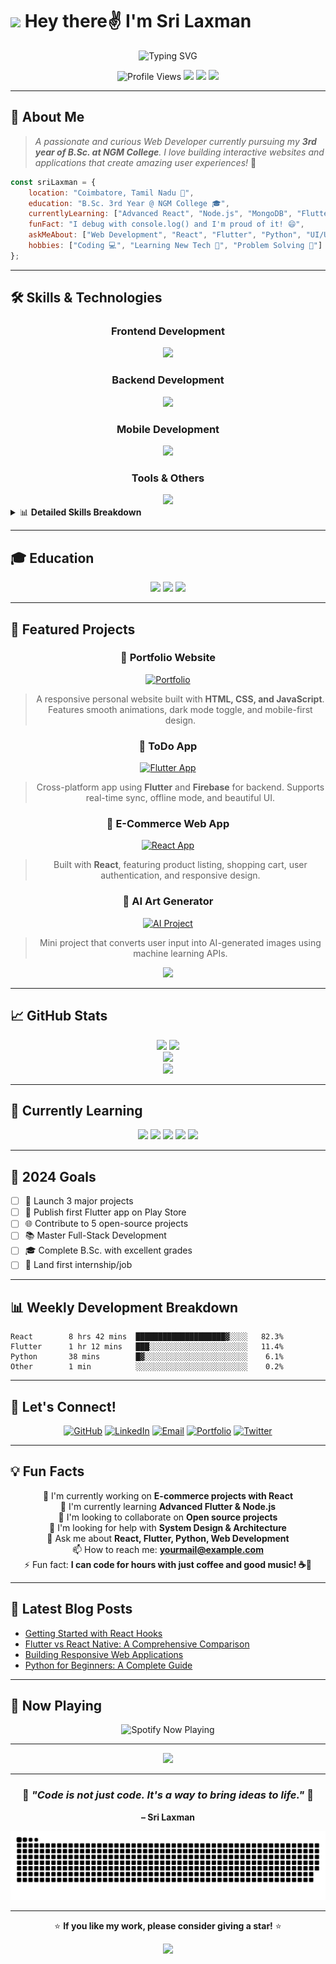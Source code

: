 # <img src="https://raw.githubusercontent.com/MartinHeinz/MartinHeinz/master/learning mode gif" width="30px"> Hey there✌️ I'm **Sri Laxman** 

<div align="center">
  <img src="https://readme-typing-svg.herokuapp.com?font=Fira+Code&pause=1000&color=36BCF7&center=true&vCenter=true&width=435&lines=Web+Developer+%F0%9F%92%BB;B.Sc.+Computer+Science+Student+%F0%9F%8E%93;React+%26+Flutter+Enthusiast+%F0%9F%9A%80;Always+Learning+New+Things+%F0%9F%8C%9F" alt="Typing SVG" />
</div>

<p align="center">
  <img src="https://komarev.com/ghpvc/?username=laxman2721&label=Profile%20views&color=0e75b6&style=flat" alt="Profile Views" />
  <img src="https://img.shields.io/badge/Focus-Web%20Development-brightgreen" />
  <img src="https://img.shields.io/badge/Lives-Coimbatore-success" />
  <img src="https://img.shields.io/badge/Languages-English%20%26%20Tamil-brightgreen" />
</p>

---

## 🎯 About Me

> *A passionate and curious Web Developer currently pursuing my **3rd year of B.Sc. at NGM College**. I love building interactive websites and applications that create amazing user experiences!* 🌟

```javascript
const sriLaxman = {
    location: "Coimbatore, Tamil Nadu 🌴",
    education: "B.Sc. 3rd Year @ NGM College 🎓",
    currentlyLearning: ["Advanced React", "Node.js", "MongoDB", "Flutter"],
    funFact: "I debug with console.log() and I'm proud of it! 😄",
    askMeAbout: ["Web Development", "React", "Flutter", "Python", "UI/UX"],
    hobbies: ["Coding 💻", "Learning New Tech 🚀", "Problem Solving 🧩"]
};
```

---

## 🛠️ Skills & Technologies

<div align="center">

### Frontend Development
<img src="https://skillicons.dev/icons?i=html,css,js,react,bootstrap,tailwind" />

### Backend Development  
<img src="https://skillicons.dev/icons?i=python,nodejs,express,firebase" />

### Mobile Development
<img src="https://skillicons.dev/icons?i=flutter,dart" />

### Tools & Others
<img src="https://skillicons.dev/icons?i=git,github,vscode,figma,postman" />

</div>

<details>
<summary>📊 <b>Detailed Skills Breakdown</b></summary>

| Category | Technologies |
|----------|-------------|
| **Frontend** | ![HTML5](https://img.shields.io/badge/HTML5-E34F26?style=for-the-badge&logo=html5&logoColor=white) ![CSS3](https://img.shields.io/badge/CSS3-1572B6?style=for-the-badge&logo=css3&logoColor=white) ![JavaScript](https://img.shields.io/badge/JavaScript-F7DF1E?style=for-the-badge&logo=javascript&logoColor=black) ![React](https://img.shields.io/badge/React-20232A?style=for-the-badge&logo=react&logoColor=61DAFB) |
| **Backend** | ![Python](https://img.shields.io/badge/Python-3776AB?style=for-the-badge&logo=python&logoColor=white) ![Node.js](https://img.shields.io/badge/Node.js-43853D?style=for-the-badge&logo=node.js&logoColor=white) |
| **Mobile** | ![Flutter](https://img.shields.io/badge/Flutter-02569B?style=for-the-badge&logo=flutter&logoColor=white) ![Dart](https://img.shields.io/badge/Dart-0175C2?style=for-the-badge&logo=dart&logoColor=white) |
| **Database** | ![Firebase](https://img.shields.io/badge/Firebase-FFCA28?style=for-the-badge&logo=firebase&logoColor=black) ![MongoDB](https://img.shields.io/badge/MongoDB-4EA94B?style=for-the-badge&logo=mongodb&logoColor=white) |
| **Tools** | ![Git](https://img.shields.io/badge/Git-F05032?style=for-the-badge&logo=git&logoColor=white) ![GitHub](https://img.shields.io/badge/GitHub-100000?style=for-the-badge&logo=github&logoColor=white) ![VS Code](https://img.shields.io/badge/VS%20Code-0078d4?style=for-the-badge&logo=visual-studio-code&logoColor=white) |

</details>

---

## 🎓 Education

<div align="center">
  <img src="https://img.shields.io/badge/🎓_NGM_College-B.Sc._Computer_Science-blue?style=for-the-badge" />
  <img src="https://img.shields.io/badge/📅_Year-3rd_Year-green?style=for-the-badge" />
  <img src="https://img.shields.io/badge/📍_Location-Coimbatore,_Tamil_Nadu-orange?style=for-the-badge" />
</div>

---

## 🚀 Featured Projects

<div align="center">

### 🌟 **Portfolio Website**
[![Portfolio](https://img.shields.io/badge/Portfolio-FF5722?style=for-the-badge&logo=google-chrome&logoColor=white)](https://github.com/laxman2721/portfolio)
> A responsive personal website built with **HTML, CSS, and JavaScript**. Features smooth animations, dark mode toggle, and mobile-first design.

### 📱 **ToDo App**
[![Flutter App](https://img.shields.io/badge/Flutter-02569B?style=for-the-badge&logo=flutter&logoColor=white)](https://github.com/laxman2721/todo-app)
> Cross-platform app using **Flutter** and **Firebase** for backend. Supports real-time sync, offline mode, and beautiful UI.

### 🛒 **E-Commerce Web App**
[![React App](https://img.shields.io/badge/React-20232A?style=for-the-badge&logo=react&logoColor=61DAFB)](https://github.com/laxman2721/ecommerce-app)
> Built with **React**, featuring product listing, shopping cart, user authentication, and responsive design.

### 🎨 **AI Art Generator**
[![AI Project](https://img.shields.io/badge/AI-9C27B0?style=for-the-badge&logo=tensorflow&logoColor=white)](https://github.com/laxman2721/ai-art-generator)
> Mini project that converts user input into AI-generated images using machine learning APIs.

</div>

<div align="center">
  <a href="https://github.com/laxman2721?tab=repositories">
    <img src="https://img.shields.io/badge/View%20More%20Projects-000000?style=for-the-badge&logo=github&logoColor=white" />
  </a>
</div>

---

## 📈 GitHub Stats

<div align="center">
  <img height="180em" src="https://github-readme-stats.vercel.app/api?username=laxman2721&show_icons=true&theme=tokyonight&include_all_commits=true&count_private=true"/>
  <img height="180em" src="https://github-readme-stats.vercel.app/api/top-langs/?username=laxman2721&layout=compact&langs_count=7&theme=tokyonight"/>
</div>

<div align="center">
  <img src="https://github-readme-streak-stats.herokuapp.com/?user=laxman2721&theme=tokyonight" />
</div>

<div align="center">
  <img src="https://github-profile-trophy.vercel.app/?username=laxman2721&theme=tokyonight&row=1&column=6" />
</div>

---

## 🌱 Currently Learning

<div align="center">
  <img src="https://img.shields.io/badge/Advanced_React-61DAFB?style=for-the-badge&logo=react&logoColor=black" />
  <img src="https://img.shields.io/badge/Node.js-339933?style=for-the-badge&logo=node.js&logoColor=white" />
  <img src="https://img.shields.io/badge/MongoDB-47A248?style=for-the-badge&logo=mongodb&logoColor=white" />
  <img src="https://img.shields.io/badge/Flutter_Advanced-02569B?style=for-the-badge&logo=flutter&logoColor=white" />
  <img src="https://img.shields.io/badge/Cloud_Computing-FF9900?style=for-the-badge&logo=amazon-aws&logoColor=white" />
</div>

---

## 🎯 2024 Goals

- [ ] 🚀 Launch 3 major projects
- [ ] 📱 Publish first Flutter app on Play Store
- [ ] 🌐 Contribute to 5 open-source projects
- [ ] 📚 Master Full-Stack Development
- [ ] 🎓 Complete B.Sc. with excellent grades
- [ ] 💼 Land first internship/job

---

## 📊 Weekly Development Breakdown

```text
React        8 hrs 42 mins  ████████████████████▓░░░░   82.3%
Flutter      1 hr 12 mins   ███░░░░░░░░░░░░░░░░░░░░░░   11.4%
Python       38 mins        █▓░░░░░░░░░░░░░░░░░░░░░░░    6.1%
Other        1 min          ░░░░░░░░░░░░░░░░░░░░░░░░░    0.2%
```

---

## 🤝 Let's Connect!

<div align="center">
  
[![GitHub](https://img.shields.io/badge/GitHub-100000?style=for-the-badge&logo=github&logoColor=white)](https://github.com/laxman2721)
[![LinkedIn](https://img.shields.io/badge/LinkedIn-0077B5?style=for-the-badge&logo=linkedin&logoColor=white)](https://linkedin.com/in/yourprofile)
[![Email](https://img.shields.io/badge/Email-D14836?style=for-the-badge&logo=gmail&logoColor=white)](mailto:yourmail@example.com)
[![Portfolio](https://img.shields.io/badge/Portfolio-000000?style=for-the-badge&logo=google-chrome&logoColor=white)](https://yourportfolio.com)
[![Twitter](https://img.shields.io/badge/Twitter-1DA1F2?style=for-the-badge&logo=twitter&logoColor=white)](https://twitter.com/yourusername)

</div>

---

## 💡 Fun Facts

<div align="center">
  
🔭 I'm currently working on **E-commerce projects with React**  
🌱 I'm currently learning **Advanced Flutter & Node.js**  
👯 I'm looking to collaborate on **Open source projects**  
🤔 I'm looking for help with **System Design & Architecture**  
💬 Ask me about **React, Flutter, Python, Web Development**  
📫 How to reach me: **yourmail@example.com**  
⚡ Fun fact: **I can code for hours with just coffee and good music! ☕🎵**  

</div>

---

## 📝 Latest Blog Posts

<!-- BLOG-POST-LIST:START -->
- [Getting Started with React Hooks](https://yourblog.com/react-hooks)
- [Flutter vs React Native: A Comprehensive Comparison](https://yourblog.com/flutter-vs-react-native)
- [Building Responsive Web Applications](https://yourblog.com/responsive-web-apps)
- [Python for Beginners: A Complete Guide](https://yourblog.com/python-beginners)
<!-- BLOG-POST-LIST:END -->

---

## 🎵 Now Playing

<div align="center">
  <img src="https://spotify-github-profile.vercel.app/api/spotify-playing" alt="Spotify Now Playing" />
</div>

---

<div align="center">
  <img src="https://quotes-github-readme.vercel.app/api?type=horizontal&theme=tokyonight" />
</div>

---

<div align="center">
  
### 🌟 *"Code is not just code. It's a way to bring ideas to life."* 🌟
**– Sri Laxman**

<img src="https://raw.githubusercontent.com/platane/platane/output/github-contribution-grid-snake-dark.svg" alt="Snake animation" />

---

⭐️ **If you like my work, please consider giving a star!** ⭐️

[![](https://visitcount.itsvg.in/api?id=laxman2721&icon=0&color=0)](https://visitcount.itsvg.in)

</div>
